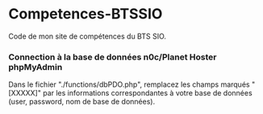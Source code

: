# Competences-BTSSIO
Code de mon site de compétences du BTS SIO.


### Connection à la base de données n0c/Planet Hoster phpMyAdmin
Dans le fichier "./functions/dbPDO.php", remplacez les champs marqués "[XXXXX]" par les informations correspondantes à votre base de données (user, password, nom de base de données).

